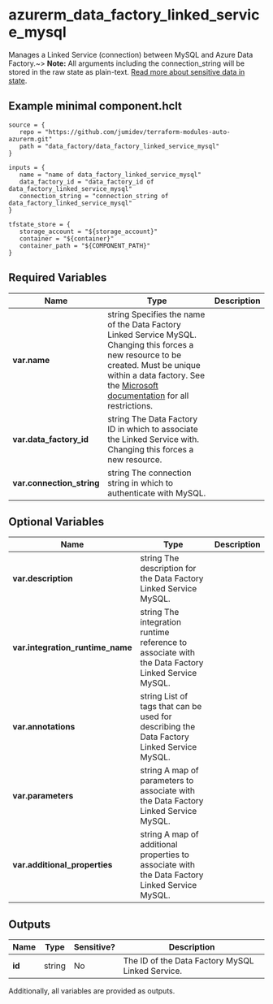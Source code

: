 # azurerm_data_factory_linked_service_mysql

Manages a Linked Service (connection) between MySQL and Azure Data Factory.~> **Note:** All arguments including the connection_string will be stored in the raw state as plain-text. [Read more about sensitive data in state](/docs/state/sensitive-data.html).

## Example minimal component.hclt

```hcl
source = {
   repo = "https://github.com/jumidev/terraform-modules-auto-azurerm.git" 
   path = "data_factory/data_factory_linked_service_mysql" 
}

inputs = {
   name = "name of data_factory_linked_service_mysql" 
   data_factory_id = "data_factory_id of data_factory_linked_service_mysql" 
   connection_string = "connection_string of data_factory_linked_service_mysql" 
}

tfstate_store = {
   storage_account = "${storage_account}" 
   container = "${container}" 
   container_path = "${COMPONENT_PATH}" 
}

```

## Required Variables

| Name | Type |  Description |
| ---- | --------- |  ----------- |
| **var.name** | string  Specifies the name of the Data Factory Linked Service MySQL. Changing this forces a new resource to be created. Must be unique within a data factory. See the [Microsoft documentation](https://docs.microsoft.com/azure/data-factory/naming-rules) for all restrictions. | 
| **var.data_factory_id** | string  The Data Factory ID in which to associate the Linked Service with. Changing this forces a new resource. | 
| **var.connection_string** | string  The connection string in which to authenticate with MySQL. | 

## Optional Variables

| Name | Type |  Description |
| ---- | --------- |  ----------- |
| **var.description** | string  The description for the Data Factory Linked Service MySQL. | 
| **var.integration_runtime_name** | string  The integration runtime reference to associate with the Data Factory Linked Service MySQL. | 
| **var.annotations** | string  List of tags that can be used for describing the Data Factory Linked Service MySQL. | 
| **var.parameters** | string  A map of parameters to associate with the Data Factory Linked Service MySQL. | 
| **var.additional_properties** | string  A map of additional properties to associate with the Data Factory Linked Service MySQL. | 



## Outputs

| Name | Type | Sensitive? | Description |
| ---- | ---- | --------- | --------- |
| **id** | string | No  | The ID of the Data Factory MySQL Linked Service. | 

Additionally, all variables are provided as outputs.
